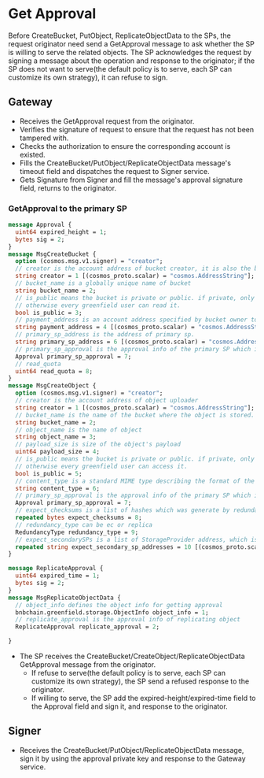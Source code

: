 # Get Approval

Before CreateBucket, PutObject, ReplicateObjectData to the SPs, the request originator need send a GetApproval message to 
ask whether the SP is willing to serve the related objects. The SP acknowledges the request by signing a message about the operation and response to the originator; 
if the SP does not want to serve(the default policy is to serve, each SP can customize its own strategy), it can refuse to sign.

## Gateway
* Receives the GetApproval request from the originator.
* Verifies the signature of request to ensure that the request has not been tampered with.
* Checks the authorization to ensure the corresponding account is existed.
* Fills the CreateBucket/PutObject/ReplicateObjectData message's timeout field and dispatches the request to Signer service.
* Gets Signature from Signer and fill the message's approval signature field, returns to the originator.

### GetApproval to the primary SP
```protobuf
message Approval {
  uint64 expired_height = 1;
  bytes sig = 2;
}
message MsgCreateBucket {
  option (cosmos.msg.v1.signer) = "creator";
  // creator is the account address of bucket creator, it is also the bucket owner.
  string creator = 1 [(cosmos_proto.scalar) = "cosmos.AddressString"];
  // bucket_name is a globally unique name of bucket
  string bucket_name = 2;
  // is_public means the bucket is private or public. if private, only bucket owner or grantee can read it,
  // otherwise every greenfield user can read it.
  bool is_public = 3;
  // payment_address is an account address specified by bucket owner to pay the read fee. Default: creator
  string payment_address = 4 [(cosmos_proto.scalar) = "cosmos.AddressString"];
  // primary_sp_address is the address of primary sp.
  string primary_sp_address = 6 [(cosmos_proto.scalar) = "cosmos.AddressString"];
  // primary_sp_approval is the approval info of the primary SP which indicates that primary sp confirm the user's request.
  Approval primary_sp_approval = 7;
  // read_quota
  uint64 read_quota = 8;
}
message MsgCreateObject {
  option (cosmos.msg.v1.signer) = "creator";
  // creator is the account address of object uploader
  string creator = 1 [(cosmos_proto.scalar) = "cosmos.AddressString"];
  // bucket_name is the name of the bucket where the object is stored.
  string bucket_name = 2;
  // object_name is the name of object
  string object_name = 3;
  // payload_size is size of the object's payload
  uint64 payload_size = 4;
  // is_public means the bucket is private or public. if private, only bucket owner or grantee can access it,
  // otherwise every greenfield user can access it.
  bool is_public = 5;
  // content_type is a standard MIME type describing the format of the object.
  string content_type = 6;
  // primary_sp_approval is the approval info of the primary SP which indicates that primary sp confirm the user's request.
  Approval primary_sp_approval = 7;
  // expect_checksums is a list of hashes which was generate by redundancy algorithm.
  repeated bytes expect_checksums = 8;
  // redundancy_type can be ec or replica
  RedundancyType redundancy_type = 9;
  // expect_secondarySPs is a list of StorageProvider address, which is optional
  repeated string expect_secondary_sp_addresses = 10 [(cosmos_proto.scalar) = "cosmos.AddressString"];
}

message ReplicateApproval {
  uint64 expired_time = 1;
  bytes sig = 2;
}
message MsgReplicateObjectData {
  // object_info defines the object info for getting approval
  bnbchain.greenfield.storage.ObjectInfo object_info = 1;
  // replicate_approval is the approval info of replicating object
  ReplicateApproval replicate_approval = 2;

}

```
* The SP receives the CreateBucket/CreateObject/ReplicateObjectData GetApproval message from the originator.
  * If refuse to serve(the default policy is to serve, each SP can customize its own strategy), the SP send a refused response to the originator.
  * If willing to serve, the SP add the expired-height/expired-time  field to the Approval field and sign it, and response to the originator.

## Signer
* Receives the CreateBucket/PutObject/ReplicateObjectData message, sign it by using the approval private key and response to the Gateway service.
